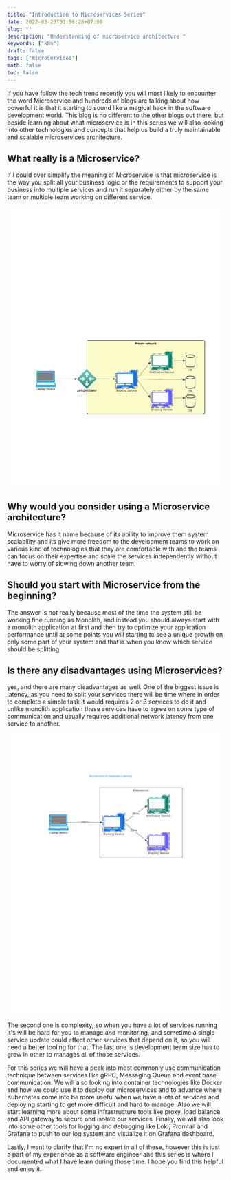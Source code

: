 ```yaml
---
title: "Introduction to Microservices Series"
date: 2022-03-23T01:56:28+07:00
slug: ""
description: "Understanding of microservice architecture "
keywords: ["k8s"]
draft: false
tags: ["microservices"]
math: false
toc: false
---
```


If you have follow the tech trend recently you will most likely to encounter the word Microservice and hundreds of blogs are talking about how powerful it is that it starting to sound like a magical hack in the software development world. This blog is no different to the other blogs out there, but beside learning about what microservice is in this series we will also looking into other technologies and concepts that help us build a truly maintainable and scalable microservices architecture.

## What really is a Microservice?<br>

If I could over simplify the meaning of Microservice is that microservice is the way you split all your business logic or the requirements to support your business into multiple services and run it separately either by the same team or multiple team working on different service.

![microservice architecture](/svg/architecture.png)

## Why would you consider using a Microservice architecture?<br>

Microservice has it name because of its ability to improve them system scalability and its give more freedom to the development teams to work on various kind of technologies that they are comfortable with and the teams can focus on their expertise and scale the services independently without have to worry of slowing down another team.

## Should you start with Microservice from the beginning?<br>

The answer is not really because most of the time the system still be working fine running as Monolith, and instead you should always start with a monolith application at first and then try to optimize your application performance until at some points you will starting to see a unique growth on only some part of your system and that is when you know which service should be splitting.

## Is there any disadvantages using Microservices?<br>

yes, and there are many disadvantages as well. One of the biggest issue is latency, as you need to split your services there will be time where in order to complete a simple task it would requires 2 or 3 services to do it and unlike monolith application these services have to agree on some type of communication and usually requires additional network latency from one service to another.

![latency](/svg/latency.png)

The second one is complexity, so when you have a lot of services running it's will be hard for you to manage and monitoring, and sometime a single service update could effect other services that depend on it, so you will need a better tooling for that. The last one is development team size has to grow in other to manages all of those services.

For this series we will have a peak into most commonly use communication technique between services like gRPC, Messaging Queue and event base communication. We will also looking into container technologies like Docker and how we could use it to deploy our microservices and to advance where Kubernetes come into be more useful when we have a lots of services and deploying starting to get more difficult and hard to manage. Also we will start learning more about some infrastructure tools like proxy, load balance and API gateway to secure and isolate our services. Finally, we will also look into some other tools for logging and debugging like Loki, Promtail and Grafana to push to our log system and visualize it on Grafana dashboard.

Lastly, I want to clarify that I'm no expert in all of these, however this is just a part of my experience as a software engineer and this series is where I documented what I have learn during those time. I hope you find this helpful and enjoy it.

